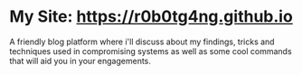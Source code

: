 # My Site: https://r0b0tg4ng.github.io

A friendly blog platform where i'll discuss about my findings, tricks and techniques used in compromising systems as well as some cool commands that will aid you in your engagements.
